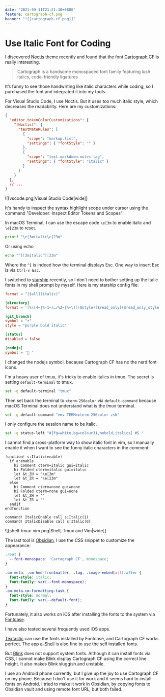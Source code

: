 ```yaml
---
date: '2021-09-11T21:21:30+0800'
feature: cartograph-cf.png
banner: "![[cartograph-cf.png]]"
---
```


# Use Italic Font for Coding

I discovered [Noctis] theme recently and found that the font [Cartograph CF] is really interesting.

> Cartograph is a handsome monospaced font family featuring lush italics, code-friendly ligatures

It’s funny to see those handwriting like italic characters while coding, so I purchased the font and integrated it into my tools.

<!--more-->

[Noctis]: https://marketplace.visualstudio.com/items?itemName=liviuschera.noctis
[Cartograph CF]: https://connary.com/cartograph.html

For Visual Studio Code, I use Noctis. But it uses too much italic style, which decreases the readability. Here are my customizations:

```json
{
  "editor.tokenColorCustomizations": {
    "[Noctis]": {
      "textMateRules": [
        {
          "scope": "markup.list",
          "settings": { "fontStyle": "" }
        },
        {
          "scope": "text.markdown.notes.tag",
          "settings": { "fontStyle": "italic" }
        }
      ]
    }
  },
  // ...
}
```

![[vscode.png|Visual Studio Code|wide]]

It's handy to inspect the syntax highlight scope under cursor using the command "Developer: Inspect Editor Tokens and Scopes".

In macOS Terminal, I can use the escape code `\e[3m` to enable italic and `\e[23m` to reset.

```bash
printf "\e[3mitalic\e[23m"
```

Or using echo

```bash
echo "^[[3mitalic^[[23m"
```

Where the `^[` is indeed how the terminal displays Esc. One way to insert Esc is via `Ctrl-v Esc`.

I switched to [starship] recently, so I don't need to bother setting up the italic fonts in my shell prompt by myself. Here is my starship config file:

[starship]: https://starship.rs/

```toml
format = "[$all](italic)"

[directory]
format = '[%\(4~|%-1~/…/%2~|%~\)]($style)[$read_only]($read_only_style) '

[git_branch]
symbol = "±"
style = "purple bold italic"

[status]
disabled = false

[nodejs]
symbol = '🤖 '
```

I changed the nodejs symbol, because Cartograph CF has no the nerd font icons.

I'm a heavy user of tmux, it's tricky to enable italics in tmux. The secret is setting `default-terminal` to tmux.

```bash
set -g default-terminal "tmux"
```

Then set back the terminal to `xterm-256color` via `default-command` because macOS Terminal does not understand what is the *tmux* terminal.

```bash
set -g default-command "env TERM=xterm-256color zsh"
```

I only configure the session name to be italic.

```bash
set -g status-left "#[fg=white,bg=colour31,nobold,italics] #S "
```

I cannot find a cross-platform way to show italic font in vim, so I manually enable it when I want to see the funny italic characters in the comment:

```vim
function! s:Italic(enable)
  if a:enable
    hi Comment cterm=italic gui=italic
    hi Folded cterm=italic gui=italic
    let &t_ZH = "\e[3m"
    let &t_ZR = "\e[23m"
  else
    hi Comment cterm=none gui=none
    hi Folded cterm=none gui=none
    let &t_ZH = ''
    let &t_ZR = ''
  endif
endfunction

command! ItalicEnable call s:Italic(1)
command! ItalicDisable call s:Italic(0)
```

![[shell-tmux-vim.png|Shell, Tmux and Vim|wide]]

The last tool is [Obsidian], I use the CSS snippet to customize the appearance:

[Obsidian]: https://obsidian.md/

```css
:root {
  --font-monospace: 'Cartograph CF', monospace;
}

.cm-meta, .cm-hmd-frontmatter, .tag, .image-embed[alt]:after {
  font-style: italic;
  font-family: var(--font-monospace);
}
.cm-meta.cm-formatting-task {
  font-style: normal;
  font-family: var(--default-font);
}
```

Fortunately, it also works on iOS after installing the fonts to the system via [Fontcase].

[Fontcase]: https://apps.apple.com/us/app/fontcase-manage-your-type/id1205074470

I have also tested several frequently used iOS apps.

[Textastic] can use the fonts installed by Fontcase, and Cartograph CF works perfect.  The app [a-Shell] is also fine to use the self installed fonts.

But [Blink] does not support system fonts. Although it can install fonts via CSS, I cannot make Blink display Cartograph CF using the correct line height. It also makes Blink sluggish and unstable.

[Textastic]: https://www.textasticapp.com/
[a-Shell]: https://holzschu.github.io/a-Shell_iOS/
[Blink]: https://blink.sh/

I use an Android phone currently, but I give up the joy to use Cartograph CF on my phone. Because I don't use it for work and it seems hard to install fonts on Android. I tried to make it work in Obsidian, by copying fonts to Obsidian vault and using remote font URL, but both failed.
